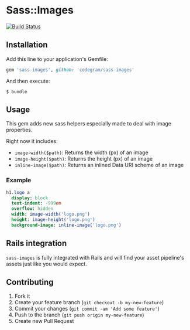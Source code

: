 # Sass::Images
[![Build Status](https://travis-ci.org/codegram/sass-images.png?branch=master)](https://travis-ci.org/codegram/sass-images)

## Installation

Add this line to your application's Gemfile:

```Ruby
gem 'sass-images', github: 'codegram/sass-images'
```

And then execute:

    $ bundle

## Usage

This gem adds new sass helpers especially made to deal with image properties.

Right now it includes:

* `image-width($path)`: Returns the width (px) of an image
* `image-height($path)`: Returns the height (px) of an image
* `inline-image($path)`: Returns an inlined Data URI scheme of an image

### Example

```sass
h1.logo a
  display: block
  text-indent: -999em
  overflow: hidden
  width: image-width('logo.png')
  height: image-height('logo.png')
  background-image: inline-image('logo.png')
```

## Rails integration

`sass-images` is fully integrated with Rails and will find your asset pipeline's
assets just like you would expect.

## Contributing

1. Fork it
2. Create your feature branch (`git checkout -b my-new-feature`)
3. Commit your changes (`git commit -am 'Add some feature'`)
4. Push to the branch (`git push origin my-new-feature`)
5. Create new Pull Request
